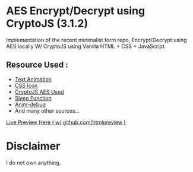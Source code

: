 # AES Encrypt/Decrypt using CryptoJS (3.1.2)
Implementation of the recent minimalist form repo, Encrypt/Decrypt using AES locally W/ CryptoJS using Vanilla HTML + CSS + JavaScript.

## Resource Used :
*   [Text Animation](https://www.youtube.com/watch?v=gR0-eb5ncEU&t=11s)
*   [CSS Icon](https://github.com/astrit/css.gg)
*   [CryptoJS AES Used](https://cdnjs.cloudflare.com/ajax/libs/crypto-js/3.1.2/rollups/aes.js)
*   [Sleep Function](https://www.javatpoint.com/javascript-sleep#:~:text=The%20programming%20languages%20such%20as%20PHP%20and%20C,languages%2C%20JavaScript%20doesn%27t%20have%20any%20sleep%20%28%29%20function.)
*   [Anim-debug](https://htmlpreview.github.io/?https://github.com/jxxvxs/AES-crypt-w-MinForm-implementation/blob/main/anim_debug/text-anim.html)
*   And many other sources...

[Live Preview Here ( w/ github.com/htmlpreview )](https://htmlpreview.github.io/?https://github.com/jxxvxs/AES-CryptoJS-w-MinForm-implementation/blob/main/extra.html)

# Disclaimer
I do not own anything.
